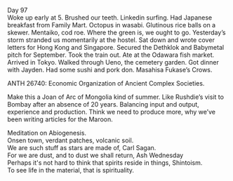 Day 97  
Woke up early at 5\. Brushed our teeth. Linkedin surfing. Had Japanese breakfast from Family Mart. Octopus in wasabi. Glutinous rice balls on a skewer. Mentaiko, cod roe. Where the green is, we ought to go. Yesterday’s storm stranded us momentarily at the hostel. Sat down and wrote cover letters for Hong Kong and Singapore. Secured the Dethklok and Babymetal pitch for September. Took the train out. Ate at the Odawara fish market. Arrived in Tokyo. Walked through Ueno, the cemetery garden. Got dinner with Jayden. Had some sushi and pork don. Masahisa Fukase’s Crows.

ANTH 26740: Economic Organization of Ancient Complex Societies. 

Make this a Joan of Arc of Mongolia kind of summer. Like Rushdie’s visit to Bombay after an absence of 20 years. Balancing input and output, experience and production. Think we need to produce more, why we’ve been writing articles for the Maroon.

Meditation on Abiogenesis.  
Onsen town, verdant patches, volcanic soil.   
We are such stuff as stars are made of, Carl Sagan.   
For we are dust, and to dust we shall return, Ash Wednesday  
Perhaps it's not hard to think that spirits reside in things, Shintoism.  
To see life in the material, that is spirituality.
